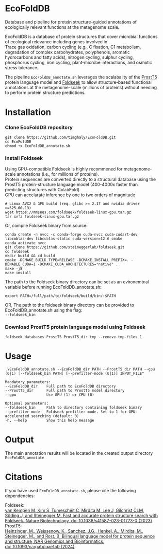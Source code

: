 # EcoFoldDB
Database and pipeline for protein structure-guided annotations of ecologically relevant functions at the metagenome scale.

EcoFoldDB is a database of protein structures that cover microbial functions of ecological relevance including genes involved in:  
Trace gas oxidation, carbon cycling (e.g., C fixation, C1 metabolism, degradation of complex carbohydrates, polyphenols, aromatic hydrocarbons and fatty acids), nitrogen cycling, sulphur cycling, phosphorus cycling, iron cycling, plant-microbe interactions, and osmotic stress tolerance.

The pipeline ```EcoFoldDB_annotate.sh``` leverages the scalabality of the [ProstT5](https://doi.org/10.1038/s41587-023-01773-0) protein language model and [Foldseek](https://doi.org/10.1038/s41587-023-01773-0) to allow structure-based functional annotations at the metagenome-scale (millions of proteins) without needing to perform protein structure predictions.

# Installation

### Clone EcoFoldDB repository
```
git clone https://github.com/timghaly/EcoFoldDB.git
cd EcoFoldDB
chmod +x EcoFoldDB_annotate.sh
```
### Install Foldseek
Using GPU-compatible Foldseek is highly recommened for metagenome-scale annotations (i.e., for millions of proteins).  
Protein sequences are converted directly to a structural database using the ProstT5 protein-structure language model (400-4000x faster than predicting structures with ColabFold).  
GPU can accelarate inference by one to two orders of magnitude 

```
# Linux AVX2 & GPU build (req. glibc >= 2.17 and nvidia driver >=525.60.13)
wget https://mmseqs.com/foldseek/foldseek-linux-gpu.tar.gz
tar xvfz foldseek-linux-gpu.tar.gz
```
Or, compile Foldseek binary from source:

```
conda create -n nvcc -c conda-forge cuda-nvcc cuda-cudart-dev libcublas-dev libcublas-static cuda-version=12.6 cmake
conda activate nvcc
git clone https://github.com/steineggerlab/foldseek.git
cd foldseek
mkdir build && cd build
cmake -DCMAKE_BUILD_TYPE=RELEASE -DCMAKE_INSTALL_PREFIX=. -DENABLE_CUDA=1 -DCMAKE_CUDA_ARCHITECTURES="native" ..
make -j8
make install
```
The path to the Foldseek binary directory can be set as an evironemtnal variable before running EcoFoldDB_annotate.sh:
```
export PATH=/full/path/to/foldseek/build/bin/:$PATH
```
OR, 
The path to the foldseek binary directory can be provided to EcoFoldDB_annotate.sh using the flag:  
``` --foldseek_bin ```


### Download ProstT5 protein language model using Foldseek
```
foldseek databases ProstT5 ProstT5_dir tmp --remove-tmp-files 1
```

# Usage
```
.\EcoFoldDB_annotate.sh --EcoFoldDB_dir PATH --ProstT5_dir PATH --gpu (0|1) [--foldseek_bin PATH] [--prefilter-mode (0|1)] INPUT_FILE"

Mandatory parameters:
--EcoFoldDB_dir    Full path to EcoFoldDB directory
--ProstT5_dir      Full path to ProstT5 model directory
--gpu              Use GPU (1) or CPU (0)

Optional parameters:
--foldseek_bin     Path to directory containing foldseek binary
--prefilter-mode   Foldseek prefilter mode. Set to 1 for GPU-accelerated searching (default: 0)
-h, --help         Show this help message

```
# Output
The main annotation results will be located in the created output directory ```EcoFoldDB_annotate```

# Citations

If you have used ```EcoFoldDB_annotate.sh```, please cite the following dependencies:

Foldseek:  
[van Kempen M, Kim S, Tumescheit C, Mirdita M, Lee J, Gilchrist CLM, Söding J, and Steinegger M. Fast and accurate protein structure search with Foldseek. Nature Biotechnology, doi:10.1038/s41587-023-01773-0 (2023)](https://doi.org/10.1038/s41587-023-01773-0)  
ProstT5:  
[Heinzinger, M., Weissenow, K., Sanchez, J.G., Henkel, A., Mirdita, M., Steinegger, M., and Rost, B. Bilingual language model for protein sequence and structure, NAR Genomics and Bioinformatics, doi:10.1093/nargab/lqae150 (2024)](https://doi.org/10.1093/nargab/lqae150)


